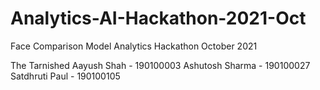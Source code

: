 # Analytics-AI-Hackathon-2021-Oct
Face Comparison Model Analytics Hackathon October 2021

The Tarnished
Aayush Shah - 190100003
Ashutosh Sharma - 190100027
Satdhruti Paul - 190100105
